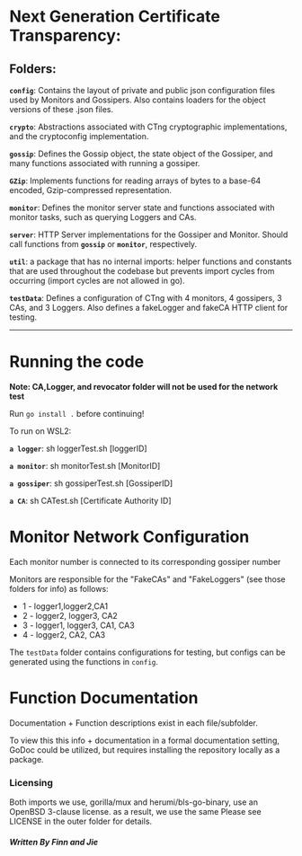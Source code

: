 # Next Generation Certificate Transparency:

## Folders:

**`config`**: Contains the layout of private and public json configuration files used by Monitors and Gossipers. Also contains loaders for the object versions of these .json files.

**`crypto`**: Abstractions associated with CTng cryptographic implementations, and the cryptoconfig implementation.

**`gossip`**: Defines the Gossip object, the state object of the Gossiper, and many functions associated with running a gossiper.

**`GZip`**: Implements functions for reading arrays of bytes to a base-64 encoded, Gzip-compressed representation.

**`monitor`**: Defines the monitor server state and functions associated with monitor tasks, such as querying Loggers and CAs.

**`server`**: HTTP Server implementations for the Gossiper and Monitor. Should call functions from **`gossip`** or **`monitor`**, respectively.

**`util`**: a package that has no internal imports: helper functions and constants that are used throughout the codebase but prevents import cycles from occurring (import cycles are not allowed in go).


**`testData`**: Defines a configuration of CTng with 4 monitors, 4 gossipers, 3 CAs, and 3 Loggers. Also defines a fakeLogger and fakeCA HTTP client for testing.
___

# Running the code
**Note: CA,Logger, and revocator folder will not be used for the network test**  
  
Run `go install .` before continuing!

To run on WSL2:

**`a logger`**:  sh loggerTest.sh [loggerID]  

**`a monitor`**: sh monitorTest.sh [MonitorID]  

**`a gossiper`**: sh gossiperTest.sh [GossiperID]  

**`a CA`**:  sh CATest.sh [Certificate Authority ID]  

# Monitor Network Configuration

Each monitor number is connected to its corresponding gossiper number

Monitors are responsible for the "FakeCAs" and "FakeLoggers" (see those folders for info) as follows:

* 1 - logger1,logger2,CA1
* 2 - logger2, logger3, CA2
* 3 - logger1, logger3, CA1, CA3
* 4 - logger2, CA2, CA3

The `testData` folder contains configurations for testing, but configs can be generated using the functions in `config`.


# Function Documentation
Documentation + Function descriptions exist in each file/subfolder.

To view this this info + documentation in a formal documentation setting, GoDoc could be utilized, but requires installing the repository locally as a package.

### Licensing
Both imports we use, gorilla/mux and herumi/bls-go-binary, use an OpenBSD 3-clause license. as a result, we use the same Please see LICENSE in the outer folder for details.

##### Written By Finn and Jie
